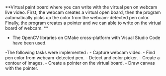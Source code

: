 
**Virtual paint board where you can write with the virtual pen on webcam live video. First, the webcam creates a virtual open board, then the program automatically picks up the color from the webcam-detected pen color.  Finally, the program creates a pointer and we can able to write on the virtual board of webcam. **

- The OpenCV libraries on CMake cross-platform with Visual Studio Code have been used.

-The following tasks were implemented :
    - Capture webcam video.
    - Find pen color from webcam-detected pen.
    - Detect and color picker.
    - Create a contour of images.
    - Create a pointer on the virtual board.
    - Draw canvas with the pointer.
    
